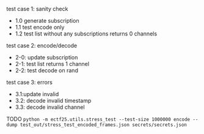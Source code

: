 test case 1: sanity check

-   1.0 generate subscription
-   1.1 test encode only
-   1.2 test list without any subscriptions returns 0 channels

test case 2: encode/decode

-   2-0: update subscription
-   2-1: test list returns 1 channel
-   2-2: test decode on rand

test case 3: errors

-   3.1:update invalid
-   3.2: decode invalid timestamp
-   3.3: decode invalid channel

TODO `python -m ectf25.utils.stress_test --test-size 1000000 encode --dump test_out/stress_test_encoded_frames.json secrets/secrets.json`
